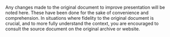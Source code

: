 Any changes made to the original document to improve presentation will be noted here. These have been done for the sake of convenience and comprehension. In situations where fidelity to the original document is crucial, and to more fully understand the context, you are encouraged to consult the source document on the original archive or website. 

<!--	❗ delete section if n/a
#### OCR re-done

To improve the quality of the text extracted from the document, it was re processed using the following command:

````sh
# re OCRed:
````

General information about how to do this kind of thing can be found in the website's issue tracker: [How to OCR or re OCR PDFs or create PDFs · Issue #9](https://github.com/ragynotes/ragynotes.github.io/issues/9)
-->

<!--	❗  delete section if n/a
#### Manual clean up

The text as presented has been manually cleaned up to reduced errors of OCR. However, it's possible new mistakes could be introduced this way. 
-->

<!--	❗  delete section if n/a
#### Pages removed

The original document contained pages which are not relevant to this website's subject matter. In the interest of keeping files small, they have been removed. 
-->
